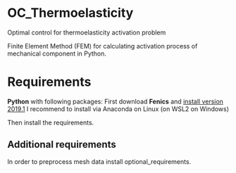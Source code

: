 # OC_Thermoelasticity
Optimal control for thermoelasticity activation problem

Finite Element Method (FEM) for calculating activation process of mechanical component in Python.

# Requirements
**Python** with following packages: 
First download **Fenics** and [install version 2019.1](https://fenicsproject.org/download/archive/) 
I recommend to install via Anaconda on Linux (on WSL2 on Windows)

Then install the requirements.

## Additional requirements
In order to preprocess mesh data install optional_requirements.



